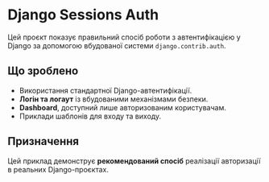 # Django Sessions Auth

Цей проєкт показує правильний спосіб роботи з автентифікацією у Django за допомогою вбудованої системи `django.contrib.auth`.

## Що зроблено
- Використання стандартної Django-автентифікації.
- **Логін та логаут** із вбудованими механізмами безпеки.
- **Dashboard**, доступний лише авторизованим користувачам.
- Приклади шаблонів для входу та виходу.

## Призначення
Цей приклад демонструє **рекомендований спосіб** реалізації авторизації в реальних Django-проєктах.
